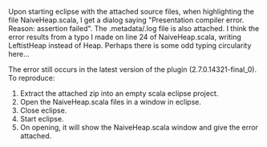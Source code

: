 Upon starting eclipse with the attached source files, when highlighting the file NaiveHeap.scala, I get a dialog saying "Presentation compiler error.  Reason: assertion failed".  The .metadata/.log file is also attached.  I think the error results from a typo I made on line 24 of NaiveHeap.scala, writing LeftistHeap instead of Heap.  Perhaps there is some odd typing circularity here...

The error still occurs in the latest version of the plugin (2.7.0.14321-final_0).  To reproduce:

1. Extract the attached zip into an empty scala eclipse project.
2. Open the NaiveHeap.scala files in a window in eclipse.
3. Close eclipse.
4. Start eclipse.
5. On opening, it will show the NaiveHeap.scala window and give the error attached.

